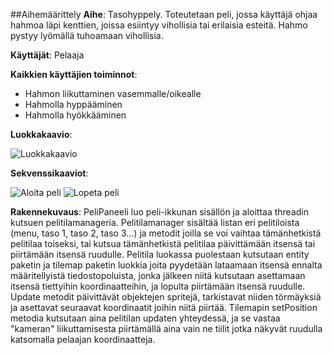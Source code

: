 ##Aihemäärittely
**Aihe**: Tasohyppely. Toteutetaan peli, jossa käyttäjä ohjaa  hahmoa läpi kenttien, joissa esiintyy vihollisia tai erilaisia esteitä. Hahmo pystyy lyömällä tuhoamaan vihollisia.

**Käyttäjät**: Pelaaja

**Kaikkien käyttäjien toiminnot**: 
- Hahmon liikuttaminen vasemmalle/oikealle
- Hahmolla hyppääminen
- Hahmolla hyökkääminen


**Luokkakaavio**:

![Luokkakaavio](https://yuml.me/4ae4dd4b)

**Sekvenssikaaviot**:

![Aloita peli](http://i.imgur.com/pKYuGfv.png)
![Lopeta peli](http://i.imgur.com/7xIzI6R.png)

**Rakennekuvaus**: PeliPaneeli luo peli-ikkunan sisällön ja aloittaa threadin kutsuen pelitilamanageria. Pelitilamanager sisältää listan eri pelitiloista (menu, taso 1, taso 2, taso 3...) ja metodit joilla se voi vaihtaa tämänhetkistä pelitilaa toiseksi, tai kutsua tämänhetkistä pelitilaa päivittämään itsensä tai piirtämään itsensä ruudulle. Pelitila luokassa puolestaan kutsutaan entity paketin ja tilemap paketin luokkia joita pyydetään lataamaan itsensä ennalta määritellyistä tiedostopoluista, jonka jälkeen niitä kutsutaan asettamaan itsensä tiettyihin koordinaatteihin, ja lopulta piirtämään itsensä ruudulle. Update metodit päivittävät objektejen spritejä, tarkistavat niiden törmäyksiä ja asettavat seuraavat koordinaatit joihin niitä piirtää. Tilemapin setPosition metodia kutsutaan aina pelitilan updaten yhteydessä, ja se vastaa "kameran" liikuttamisesta piirtämällä aina vain ne tiilit jotka näkyvät ruudulla katsomalla pelaajan koordinaatteja.
